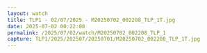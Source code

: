 ```yaml
---
layout: watch
title: TLP1 - 02/07/2025 - M20250702_002208_TLP_1T.jpg
date: 2025-07-02 00:22:08
permalink: /2025/07/02/watch/M20250702_002208_TLP_1
capture: TLP1/2025/202507/20250701/M20250702_002208_TLP_1T.jpg
---
```

